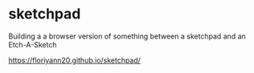 # sketchpad

Building a a browser version of something between a sketchpad and an Etch-A-Sketch


https://floriyann20.github.io/sketchpad/

